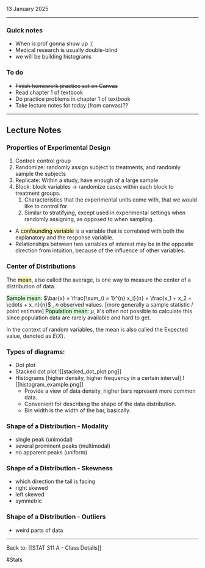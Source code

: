 13 January 2025

---
### Quick notes
- When is prof gonna show up :(
- Medical research is usually double-blind
- we will be building histograms

### To do
- ~~Finish homework practice set on Canvas~~
- Read chapter 1 of textbook
- Do practice problems in chapter 1 of textbook
- Take lecture notes for today (from canvas)??

---
## Lecture Notes

### Properties of Experimental Design
1. Control: control group
2. Randomize: randomly assign subject to treatments, and randomly sample the subjects
3. Replicate: Within a study, have enough of a large sample
4. Block: block variables -> randomize cases within each block to treatment groups.
	1. Characteristics that the experimental units come with, that we would like to control for
	2. Similar to stratifying, except used in experimental settings when randomly assigning, as opposed to when sampling.

- A <mark style="background: #FFF3A3A6;">confounding variable</mark> is a variable that is correlated with both the explanatory and the response variable.
- Relationships between two variables of interest may be in the opposite direction from intuition, because of the influence of other variables.
### Center of Distributions

The <mark style="background: #FFF3A3A6;">mean</mark>, also called the average, is one way to measure the center of a distribution of data.

<mark style="background: #BBFABBA6;">Sample mean</mark>: $\bar{x} = \frac{\sum_{i = 1}^{n} x_i}{n} = \frac{x_1 + x_2 + \cdots + x_n}{n}$ , $n$ observed values. [more generally a sample statistic / point estimate]
<mark style="background: #BBFABBA6;">Population mean</mark>: $\mu$, it's often not possible to calculate this since population data are rarely available and hard to get. 

In the context of random variables, the mean is also called the Expected value, denoted as $E(X)$.


### Types of diagrams:
- Dot plot
- Stacked dot plot
![[stacked_dot_plot.png]]
- Histograms [higher density, higher frequency in a certain interval]
![[histogram_example.png]]
	- Provide a view of data density, higher bars represent more common data.
	- Convenient for describing the shape of the data distribution.
	- Bin width is the width of the bar, basically.


### Shape of a Distribution - Modality
- single peak (unimodal)
- several prominent peaks (multimodal)
- no apparent peaks (uniform)

### Shape of a Distribution - Skewness
- which direction the tail is facing
- right skewed
- left skewed
- symmetric

### Shape of a Distribution - Outliers
- weird parts of data




---
Back to: [[STAT 311 A - Class Details]]

#Stats 